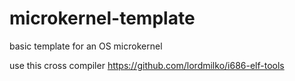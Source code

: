 # microkernel-template

basic template for an OS microkernel

use this cross compiler https://github.com/lordmilko/i686-elf-tools
